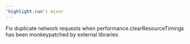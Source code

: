 ```yaml
---
'highlight.run': minor
---
```


Fix duplicate network requests when performance.clearResourceTimings has been monkeypatched by external libraries
